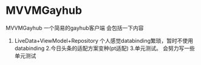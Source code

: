 # MVVMGayhub
MVVMGayhub
一个简易的gayhub客户端
会包括一下内容
1. LiveData+ViewModel+Repository
 个人感觉databinding繁琐，暂时不使用databinding
2.今日头条的适配方案变种(pt适配)
3.单元测试。
  会努力写一些单元测试
